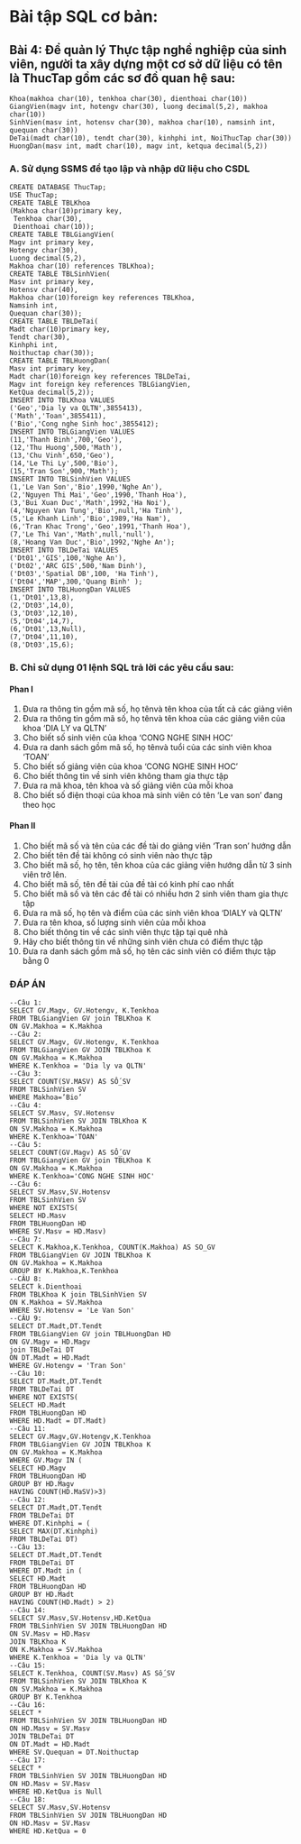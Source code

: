 # Bài tập SQL cơ bản:

## Bài 4: Để quản lý Thực tập nghề nghiệp của sinh viên, người ta xây dựng một cơ sở dữ liệu có tên là ThucTap gồm các sơ đồ quan hệ sau:

```
Khoa(makhoa char(10), tenkhoa char(30), dienthoai char(10))
GiangVien(magv int, hotengv char(30), luong decimal(5,2), makhoa char(10))
SinhVien(masv int, hotensv char(30), makhoa char(10), namsinh int, quequan char(30))
DeTai(madt char(10), tendt char(30), kinhphi int, NoiThucTap char(30))
HuongDan(masv int, madt char(10), magv int, ketqua decimal(5,2))
```
### A. Sử dụng SSMS để tạo lập và nhập dữ liệu cho CSDL
```
CREATE DATABASE ThucTap;
USE ThucTap;
CREATE TABLE TBLKhoa
(Makhoa char(10)primary key,
 Tenkhoa char(30),
 Dienthoai char(10));
CREATE TABLE TBLGiangVien(
Magv int primary key,
Hotengv char(30),
Luong decimal(5,2),
Makhoa char(10) references TBLKhoa);
CREATE TABLE TBLSinhVien(
Masv int primary key,
Hotensv char(40),
Makhoa char(10)foreign key references TBLKhoa,
Namsinh int,
Quequan char(30));
CREATE TABLE TBLDeTai(
Madt char(10)primary key,
Tendt char(30),
Kinhphi int,
Noithuctap char(30));
CREATE TABLE TBLHuongDan(
Masv int primary key,
Madt char(10)foreign key references TBLDeTai,
Magv int foreign key references TBLGiangVien,
KetQua decimal(5,2));
INSERT INTO TBLKhoa VALUES
('Geo','Dia ly va QLTN',3855413),
('Math','Toan',3855411),
('Bio','Cong nghe Sinh hoc',3855412);
INSERT INTO TBLGiangVien VALUES
(11,'Thanh Binh',700,'Geo'),
(12,'Thu Huong',500,'Math'),
(13,'Chu Vinh',650,'Geo'),
(14,'Le Thi Ly',500,'Bio'),
(15,'Tran Son',900,'Math');
INSERT INTO TBLSinhVien VALUES
(1,'Le Van Son','Bio',1990,'Nghe An'),
(2,'Nguyen Thi Mai','Geo',1990,'Thanh Hoa'),
(3,'Bui Xuan Duc','Math',1992,'Ha Noi'),
(4,'Nguyen Van Tung','Bio',null,'Ha Tinh'),
(5,'Le Khanh Linh','Bio',1989,'Ha Nam'),
(6,'Tran Khac Trong','Geo',1991,'Thanh Hoa'),
(7,'Le Thi Van','Math',null,'null'),
(8,'Hoang Van Duc','Bio',1992,'Nghe An');
INSERT INTO TBLDeTai VALUES
('Dt01','GIS',100,'Nghe An'),
('Dt02','ARC GIS',500,'Nam Dinh'),
('Dt03','Spatial DB',100, 'Ha Tinh'),
('Dt04','MAP',300,'Quang Binh' );
INSERT INTO TBLHuongDan VALUES
(1,'Dt01',13,8),
(2,'Dt03',14,0),
(3,'Dt03',12,10),
(5,'Dt04',14,7),
(6,'Dt01',13,Null),
(7,'Dt04',11,10),
(8,'Dt03',15,6);
```
### B. Chỉ sử dụng 01 lệnh SQL trả lời các yêu cầu sau:
#### Phan I
1. Đưa ra thông tin gồm mã số, họ tênvà tên khoa của tất cả các giảng viên
2. Đưa ra thông tin gồm mã số, họ tênvà tên khoa của các giảng viên của khoa ‘DIA LY va QLTN’
3. Cho biết số sinh viên của khoa ‘CONG NGHE SINH HOC’
4. Đưa ra danh sách gồm mã số, họ tênvà tuổi của các sinh viên khoa ‘TOAN’
5. Cho biết số giảng viên của khoa ‘CONG NGHE SINH HOC’
6. Cho biết thông tin về sinh viên không tham gia thực tập
7. Đưa ra mã khoa, tên khoa và số giảng viên của mỗi khoa
8. Cho biết số điện thoại của khoa mà sinh viên có tên ‘Le van son’ đang theo học
#### Phan II
1. Cho biết mã số và tên của các đề tài do giảng viên ‘Tran son’ hướng dẫn
2. Cho biết tên đề tài không có sinh viên nào thực tập
3. Cho biết mã số, họ tên, tên khoa của các giảng viên hướng dẫn từ 3 sinh viên trở lên.
4. Cho biết mã số, tên đề tài của đề tài có kinh phí cao nhất
5. Cho biết mã số và tên các đề tài có nhiều hơn 2 sinh viên tham gia thực tập
6. Đưa ra mã số, họ tên và điểm của các sinh viên khoa ‘DIALY và QLTN’
7. Đưa ra tên khoa, số lượng sinh viên của mỗi khoa
8. Cho biết thông tin về các sinh viên thực tập tại quê nhà
9. Hãy cho biết thông tin về những sinh viên chưa có điểm thực tập
10. Đưa ra danh sách gồm mã số, họ tên các sinh viên có điểm thực tập bằng 0
### ĐÁP ÁN
```
--Câu 1:
SELECT GV.Magv, GV.Hotengv, K.Tenkhoa
FROM TBLGiangVien GV join TBLKhoa K
ON GV.Makhoa = K.Makhoa
--Câu 2:
SELECT GV.Magv, GV.Hotengv, K.Tenkhoa
FROM TBLGiangVien GV JOIN TBLKhoa K
ON GV.Makhoa = K.Makhoa
WHERE K.Tenkhoa = 'Dia ly va QLTN'
--Câu 3:
SELECT COUNT(SV.MASV) AS SỐ_SV
FROM TBLSinhVien SV
WHERE Makhoa=’Bio’
--Câu 4:
SELECT SV.Masv, SV.Hotensv
FROM TBLSinhVien SV JOIN TBLKhoa K
ON SV.Makhoa = K.Makhoa
WHERE K.Tenkhoa='TOAN'
--Câu 5:
SELECT COUNT(GV.Magv) AS SỐ_GV
FROM TBLGiangVien GV join TBLKhoa K
ON GV.Makhoa = K.Makhoa
WHERE K.Tenkhoa='CONG NGHE SINH HOC'
--Câu 6:
SELECT SV.Masv,SV.Hotensv
FROM TBLSinhVien SV
WHERE NOT EXISTS(
SELECT HD.Masv
FROM TBLHuongDan HD
WHERE SV.Masv = HD.Masv)
--Câu 7:
SELECT K.Makhoa,K.Tenkhoa, COUNT(K.Makhoa) AS SO_GV
FROM TBLGiangVien GV JOIN TBLKhoa K
ON GV.Makhoa = K.Makhoa
GROUP BY K.Makhoa,K.Tenkhoa
--CÂU 8:
SELECT k.Dienthoai
FROM TBLKhoa K join TBLSinhVien SV
ON K.Makhoa = SV.Makhoa
WHERE SV.Hotensv = 'Le Van Son'
--CÂU 9:
SELECT DT.Madt,DT.Tendt
FROM TBLGiangVien GV join TBLHuongDan HD
ON GV.Magv = HD.Magv
join TBLDeTai DT
ON DT.Madt = HD.Madt
WHERE GV.Hotengv = 'Tran Son'
--Câu 10:
SELECT DT.Madt,DT.Tendt
FROM TBLDeTai DT
WHERE NOT EXISTS(
SELECT HD.Madt
FROM TBLHuongDan HD
WHERE HD.Madt = DT.Madt)
--Câu 11:
SELECT GV.Magv,GV.Hotengv,K.Tenkhoa
FROM TBLGiangVien GV JOIN TBLKhoa K
ON GV.Makhoa = K.Makhoa
WHERE GV.Magv IN (
SELECT HD.Magv
FROM TBLHuongDan HD
GROUP BY HD.Magv
HAVING COUNT(HD.MaSV)>3)
--Câu 12:
SELECT DT.Madt,DT.Tendt
FROM TBLDeTai DT
WHERE DT.Kinhphi = (
SELECT MAX(DT.Kinhphi)
FROM TBLDeTai DT)
--Câu 13:
SELECT DT.Madt,DT.Tendt
FROM TBLDeTai DT
WHERE DT.Madt in (
SELECT HD.Madt
FROM TBLHuongDan HD
GROUP BY HD.Madt
HAVING COUNT(HD.Madt) > 2)
--Câu 14:
SELECT SV.Masv,SV.Hotensv,HD.KetQua
FROM TBLSinhVien SV JOIN TBLHuongDan HD
ON SV.Masv = HD.Masv
JOIN TBLKhoa K
ON K.Makhoa = SV.Makhoa
WHERE K.Tenkhoa = 'Dia ly va QLTN'
--Câu 15:
SELECT K.Tenkhoa, COUNT(SV.Masv) AS Số_SV
FROM TBLSinhVien SV JOIN TBLKhoa K
ON SV.Makhoa = K.Makhoa
GROUP BY K.Tenkhoa
--Câu 16:
SELECT *
FROM TBLSinhVien SV JOIN TBLHuongDan HD
ON HD.Masv = SV.Masv
JOIN TBLDeTai DT
ON DT.Madt = HD.Madt
WHERE SV.Quequan = DT.Noithuctap
--Câu 17:
SELECT *
FROM TBLSinhVien SV JOIN TBLHuongDan HD
ON HD.Masv = SV.Masv
WHERE HD.KetQua is Null
--Câu 18:
SELECT SV.Masv,SV.Hotensv
FROM TBLSinhVien SV JOIN TBLHuongDan HD
ON HD.Masv = SV.Masv
WHERE HD.KetQua = 0
```

